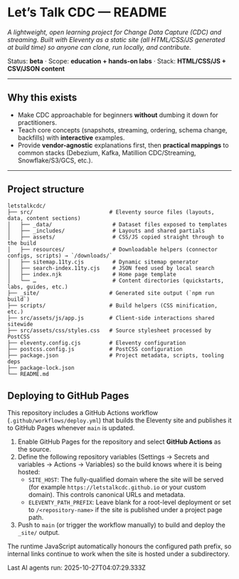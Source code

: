 # Let’s Talk CDC — README

_A lightweight, open learning project for Change Data Capture (CDC) and streaming. Built with Eleventy as a static site (all HTML/CSS/JS generated at build time) so anyone can clone, run locally, and contribute._

Status: **beta** · Scope: **education + hands-on labs** · Stack: **HTML/CSS/JS + CSV/JSON content**

---

## Why this exists

- Make CDC approachable for beginners **without** dumbing it down for practitioners.
- Teach core concepts (snapshots, streaming, ordering, schema change, backfills) with **interactive** examples.
- Provide **vendor-agnostic** explanations first, then **practical mappings** to common stacks (Debezium, Kafka, Matillion CDC/Streaming, Snowflake/S3/GCS, etc.).

---

## Project structure

```text
letstalkcdc/
├── src/                        # Eleventy source files (layouts, data, content sections)
│   ├── _data/                   # Dataset files exposed to templates
│   ├── _includes/               # Layouts and shared partials
│   ├── assets/                  # CSS/JS copied straight through to the build
│   ├── resources/               # Downloadable helpers (connector configs, scripts) → `/downloads/`
│   ├── sitemap.11ty.cjs         # Dynamic sitemap generator
│   ├── search-index.11ty.cjs    # JSON feed used by local search
│   ├── index.njk                # Home page template
│   └── …                        # Content directories (quickstarts, labs, guides, etc.)
├── _site/                      # Generated site output (`npm run build`)
├── scripts/                    # Build helpers (CSS minification, etc.)
├── src/assets/js/app.js        # Client-side interactions shared sitewide
├── src/assets/css/styles.css   # Source stylesheet processed by PostCSS
├── eleventy.config.cjs         # Eleventy configuration
├── postcss.config.js           # PostCSS configuration
├── package.json                # Project metadata, scripts, tooling deps
├── package-lock.json
└── README.md
```

## Deploying to GitHub Pages

This repository includes a GitHub Actions workflow (`.github/workflows/deploy.yml`) that builds the Eleventy site and publishes it to GitHub Pages whenever `main` is updated.

1. Enable GitHub Pages for the repository and select **GitHub Actions** as the source.
2. Define the following repository variables (Settings → Secrets and variables → Actions → Variables) so the build knows where it is being hosted:
   - `SITE_HOST`: The fully-qualified domain where the site will be served (for example `https://letstalkcdc.github.io` or your custom domain). This controls canonical URLs and metadata.
   - `ELEVENTY_PATH_PREFIX`: Leave blank for a root-level deployment or set to `/<repository-name>` if the site is published under a project page path.
3. Push to `main` (or trigger the workflow manually) to build and deploy the `_site/` output.

The runtime JavaScript automatically honours the configured path prefix, so internal links continue to work when the site is hosted under a subdirectory.

<!-- AI-STATUS:START -->
Last AI agents run: 2025-10-27T04:07:29.333Z
<!-- AI-STATUS:END -->
